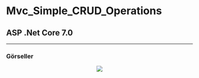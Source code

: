 # Mvc_Simple_CRUD_Operations
## ASP .Net Core 7.0
---
### Görseller

<div align="center">
  <img src="İsimsiz video ‐ Clipchamp ile yapıldı (2).mp4" width="auto">
</div>
